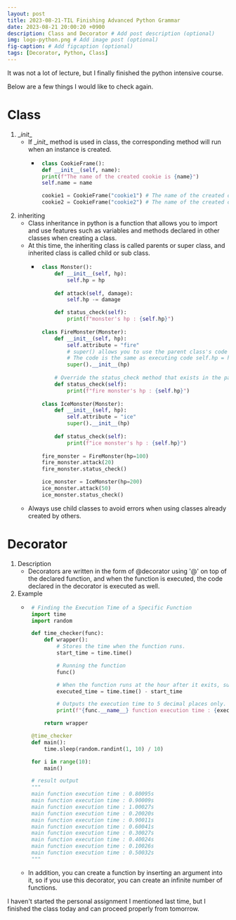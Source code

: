 ```yaml
---
layout: post
title: 2023-08-21-TIL Finishing Advanced Python Grammar
date: 2023-08-21 20:00:20 +0900
description: Class and Decorator # Add post description (optional)
img: logo-python.png # Add image post (optional)
fig-caption: # Add figcaption (optional)
tags: [Decorator, Python, Class]
---
```



It was not a lot of lecture, but I finally finished the python intensive course.

Below are a few things I would like to check again.

<h1>Class
</h1>

1. \__init__
   * If \__init__ method is used in class, the corresponding method will run when an instance is created.
     * ```python
        class CookieFrame():
        def __init__(self, name):
        print(f"The name of the created cookie is {name}")
        self.name = name

        cookie1 = CookieFrame("cookie1") # The name of the created cookie is cokkie1
        cookie2 = CookieFrame("cookie2") # The name of the created cookie is cokkie2
        ```
2. inheriting
   * Class inheritance in python is a function that allows you to import and use features such as variables and methods declared in other classes when creating a class.
   * At this time, the inheriting class is called parents or super class, and inherited class is called child or sub class.
     * ```python
        class Monster():
            def __init__(self, hp):
                self.hp = hp
                
            def attack(self, damage):
                self.hp -= damage

            def status_check(self):
                print(f"monster's hp : {self.hp}")
                
        class FireMonster(Monster):
            def __init__(self, hp):
                self.attribute = "fire"
                # super() allows you to use the parent class's code as-is.
                # The code is the same as executing code self.hp = hp.
                super().__init__(hp)
            
            # Override the status_check method that exists in the parent class.
            def status_check(self):
                print(f"fire monster's hp : {self.hp}")
                
        class IceMonster(Monster):
            def __init__(self, hp):
                self.attribute = "ice"
                super().__init__(hp)
            
            def status_check(self):
                print(f"ice monster's hp : {self.hp}")
                
        fire_monster = FireMonster(hp=100)
        fire_monster.attack(20)
        fire_monster.status_check()

        ice_monster = IceMonster(hp=200)
        ice_monster.attack(50)
        ice_monster.status_check()
        ```
   * Always use child classes to avoid errors when using classes already created by others.
  
  <h1>Decorator
</h1>

  1. Description
      * Decorators are written in the form of @decorator using '@' on top of the declared function, and when the function is executed, the code declared in the decorator is executed as well.
  2. Example
     * ```python
        # Finding the Execution Time of a Specific Function
        import time
        import random

        def time_checker(func):
            def wrapper():
                # Stores the time when the function runs.
                start_time = time.time()

                # Running the function
                func()

                # When the function runs at the hour after it exits, subtract the time to get the running time.
                executed_time = time.time() - start_time

                # Outputs the execution time to 5 decimal places only.
                print(f"{func.__name__} function execution time : {executed_time:.05f}s")

            return wrapper

        @time_checker
        def main():
            time.sleep(random.randint(1, 10) / 10)

        for i in range(10):
            main()

        # result output
        """
        main function execution time : 0.80095s
        main function execution time : 0.90009s
        main function execution time : 1.00027s
        main function execution time : 0.20020s
        main function execution time : 0.90011s
        main function execution time : 0.60041s
        main function execution time : 0.30027s
        main function execution time : 0.40024s
        main function execution time : 0.10026s
        main function execution time : 0.50032s
        """
        ```
      * In addition, you can create a function by inserting an argument into it, so if you use this decorator, you can create an infinite number of functions.  


I haven't started the personal assignment I mentioned last time, but I finished the class today and can proceed properly from tomorrow.
